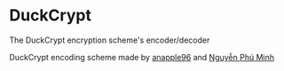 # DuckCrypt
The DuckCrypt encryption scheme's encoder/decoder

DuckCrypt encoding scheme made by <a href="https://github.com/anapple96">anapple96</a> and <a href="https://github.com/nguyenphuminh">Nguyễn Phú Minh</a>
